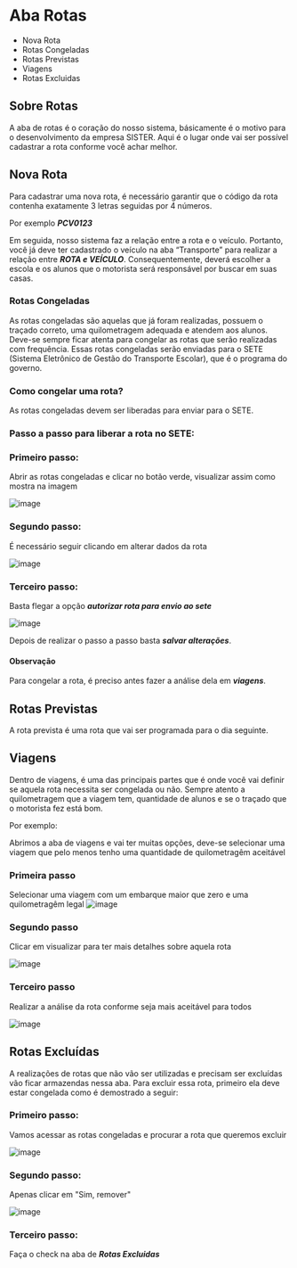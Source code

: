 # Aba Rotas
* Nova Rota
* Rotas Congeladas
* Rotas Previstas
* Viagens
* Rotas Excluidas
  
## Sobre Rotas
A aba de rotas é o coração do nosso sistema, básicamente é o motivo para o desenvolvimento da empresa SISTER. Aqui é o lugar onde vai ser possível cadastrar a rota conforme você achar melhor.

## Nova Rota
Para cadastrar uma nova rota, é necessário garantir que o código da rota contenha exatamente 3 letras seguidas por 4 números.

Por exemplo
***PCV0123***

Em seguida, nosso sistema faz a relação entre a rota e o veículo. Portanto, você já deve ter cadastrado o veículo na aba “Transporte” para realizar a relação entre ***ROTA e VEÍCULO***. Consequentemente, deverá escolher a escola e os alunos que o motorista será responsável por buscar em suas casas.


### Rotas Congeladas
As rotas congeladas são aquelas que já foram realizadas, possuem o traçado correto, uma quilometragem adequada e atendem aos alunos. Deve-se sempre ficar atenta para congelar as rotas que serão realizadas com frequência. Essas rotas congeladas serão enviadas para o SETE (Sistema Eletrônico de Gestão do Transporte Escolar), que é o programa do governo. 

### Como congelar uma rota?



As rotas congeladas devem ser liberadas para enviar para o SETE. 

### Passo a passo para liberar a rota no SETE:
### Primeiro passo:
Abrir as rotas congeladas e clicar no botão verde, visualizar assim como mostra na imagem

![image](https://github.com/user-attachments/assets/44805f02-1a1c-44f5-9381-cf2dd94cc466)

### Segundo passo: 

É necessário seguir clicando em alterar dados da rota

![image](https://github.com/user-attachments/assets/4f6d1690-42f8-4a64-a8fb-82cfcbe16ce9)

### Terceiro passo:

Basta flegar a opção ***autorizar rota para envio ao sete***

![image](https://github.com/user-attachments/assets/4d548592-583f-46a6-b31f-ce7b741ec12d)

Depois de realizar o passo a passo basta ***salvar alterações***.

#### Observação

Para congelar a rota, é preciso antes fazer a análise dela em ***viagens***.


## Rotas Previstas
A rota prevista é uma rota que vai ser programada para o dia seguinte.


## Viagens
Dentro de viagens, é uma das principais partes que é onde você vai definir se aquela rota necessita ser congelada ou não. Sempre atento a quilometragem que a viagem tem, quantidade de alunos e se o traçado que o motorista fez está bom. 

Por exemplo:

Abrimos a aba de viagens e vai ter muitas opções, deve-se selecionar uma viagem que pelo menos tenho uma quantidade de quilometragêm aceitável

### Primeira passo 

Selecionar uma viagem com um embarque maior que zero e uma quilometragêm legal 
![image](https://github.com/user-attachments/assets/dd9e7808-39fb-43fb-9678-1ea1ecbbc078)

### Segundo passo

Clicar em visualizar para ter mais detalhes sobre aquela rota

![image](https://github.com/user-attachments/assets/1c7efa85-53ec-47e8-b801-af5b817c8acc)

### Terceiro passo

Realizar a análise da rota conforme seja mais aceitável para todos

![image](https://github.com/user-attachments/assets/e2c22625-b943-4ec8-94e2-cdb603925596)


## Rotas Excluídas
A realizações de rotas que não vão ser utilizadas e precisam ser excluídas vão ficar armazendas nessa aba. 
Para excluir essa rota, primeiro ela deve estar congelada como é demostrado a seguir:

### Primeiro passo:

Vamos acessar as rotas congeladas e procurar a rota que queremos excluir

![image](https://github.com/user-attachments/assets/16111244-bbcf-4ebc-baab-37fabafe9ce1)

### Segundo passo:

Apenas clicar em "Sim, remover"

![image](https://github.com/user-attachments/assets/c72f8e87-200a-4768-99f7-bdbaf218419a)

### Terceiro passo:

Faça o check na aba de ***Rotas Excluidas***
